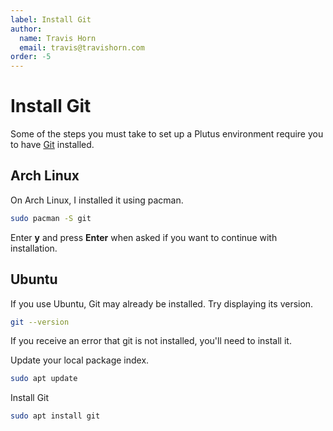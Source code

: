 ```yaml
---
label: Install Git
author:
  name: Travis Horn
  email: travis@travishorn.com
order: -5
---
```


# Install Git

Some of the steps you must take to set up a Plutus environment require you to
have [Git](https://git-scm.com/) installed.

## Arch Linux

On Arch Linux, I installed it using pacman.

```bash
sudo pacman -S git
```

Enter **y** and press **Enter** when asked if you want to continue with
installation.

## Ubuntu

If you use Ubuntu, Git may already be installed. Try displaying its version.

```bash
git --version
```

If you receive an error that git is not installed, you'll need to install it.

Update your local package index.

```bash
sudo apt update
```

Install Git

```bash
sudo apt install git
```
